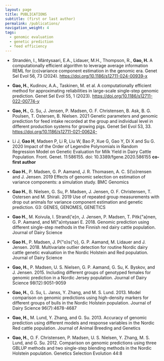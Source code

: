 ```yaml
---
layout: page
title: PUBLICATIONS
subtitle: (first or last author)
permalink: /publications/
navigation_weight: 4
tags:
  - genomic evaluation
  - genetic prediction
  - feed efficiency
---
```


-  Strandén, I., Mäntysaari, E.A., Lidauer, M.H., Thompson, R., **Gao, H.** A computationally efficient algorithm to leverage average information REML for (co)variance component estimation in the genomic era. Genet Sel Evol 56, 73 (2024). https://doi.org/10.1186/s12711-024-00939-x


-  **Gao, H.**, Kudinov, A.A., Taskinen, M. et al. A computationally efficient method for approximating reliabilities in large-scale single-step genomic prediction. Genet Sel Evol 55, 1 (2023). https://doi.org/10.1186/s12711-022-00774-y


-  **Gao, H.**, G. Su, J. Jensen, P. Madsen, O. F. Christensen, B. Ask, B. G. Poulsen, T. Ostersen, B. Nielsen.
2021 Genetic parameters and genomic prediction for feed intake 
recorded at the group and individual level in different production systems for growing pigs. Genet Sel Evol 53, 33. https://doi.org/10.1186/s12711-021-00624-

-  Li J, **Gao H**, Madsen P, Li R, Liu W, Bao P, Xue G, Gao Y, Di X and Su G. 2020 
Impact of the Order of Legendre Polynomials in Random Regression Model on Genetic Evaluation for Milk Yield in Dairy Cattle Population. Front. Genet. 11:586155. doi: 10.3389/fgene.2020.586155
**co-first author**

-  **Gao H.**, P. Madsen, G. P. Aamand, J. R. Thomasen, A. C. S{\o}rensen and J. Jensen. 2019
Effects of genomic selection on estimation of variance components: a simulation study.
BMC Genomics

-  **Gao H.**, B. Nielsen, G. Su, P. Madsen, J. Jensen, O. F. Christensen, T. Ostersen and M. Shirali. 2019
Use of repeated group measurements with drop out animals for variance component estimation and genetic prediction.
G3: GENES, GENOMES, GENETICS

-  **Gao H.**, M. Koivula, I. Strand{\'e}n, J. Jensen, P. Madsen, T. Pitk{\"a}nen, G. P. Aamand, and M{\"a}ntysaari E. 2018.
Genomic prediction using different single-step methods in the Finnish red dairy cattle population.
Journal of Dairy Science

-  **Gao H.**, P. Madsen, J. P{\"o}s{\"o}, G. P. Aamand, M. Lidauer and J. Jensen. 2018.
Multivariate outlier detection for routine Nordic dairy cattle genetic evaluation 
in the Nordic Holstein and Red population. Journal of Dairy Science

-  **Gao, H.**, P. Madsen, U. S. Nielsen, G. P. Aamand, G. Su, K. Byskov, and J. Jensen. 2015. Including
different groups of genotyped females for genomic prediction in a Nordic Jersey population. 
Journal of Dairy Science 98(12):9051-9059

-  **Gao, H.**, G. Su, L. Janss, Y. Zhang, and M. S. Lund. 2013. Model comparison on genomic predictions using
high-density markers for different groups of bulls in the Nordic Holstein population. Journal of Dairy Science 96(7):4678-4687

-  **Gao, H.**, M. Lund, Y. Zhang, and G. Su. 2013. Accuracy of genomic prediction using different
models and response variables in the Nordic Red cattle population. Journal of Animal Breeding and Genetics

-  **Gao, H.**, O. F. Christensen, P. Madsen, U. S. Nielsen, Y. Zhang, M. S. Lund, and G. Su. 2012.
Comparison on genomic predictions using three GBLUP methods and two single-step blending methods
in the Nordic Holstein population. Genetics Selection Evolution 44:8
